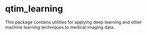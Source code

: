 # qtim_learning

This package contains utilities for applying deep learning and other machine learning techniques to medical imaging data.
